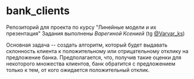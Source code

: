 # bank_clients

Репозиторий для проекта по курсу "Линейные модели и их презентация"
Задания выполнены *Варегиной Ксенией* (tg [@Varvar_ks](https://t.me/Varvar_Ks))

Основная задача -- создать алгоритм, который будет выдавать склонность клиента к положительному или отрицательному отклику на предложение банка. 
Предполагается, что, получив такие оценки для некоторого множества клиентов, банк обратится с предложением только к тем, от кого ожидается положительный отклик.
